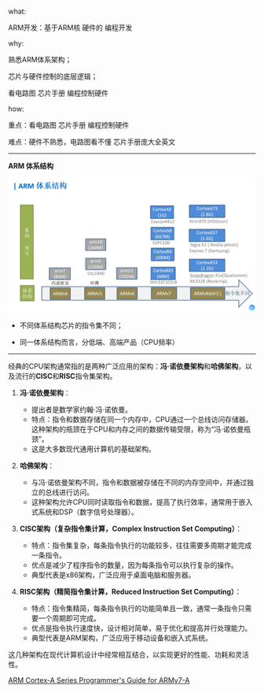 what:

ARM开发：基于ARM核 硬件的 编程开发

why:

熟悉ARM体系架构；

芯片与硬件控制的底层逻辑；

看电路图 芯片手册 编程控制硬件

how:

重点：看电路图  芯片手册  编程控制硬件

难点：硬件不熟悉，电路图看不懂  芯片手册庞大全英文

------

**ARM 体系结构**

![](ARM体系结构.png)

- 不同体系结构芯片的指令集不同；

- 同一体系结构而言，分低端、高端产品（CPU频率）

  

------

经典的CPU架构通常指的是两种广泛应用的架构：**冯·诺依曼架构**和**哈佛架构**，以及流行的**CISC**和**RISC**指令集架构。

1. **冯·诺依曼架构**：
   - 提出者是数学家约翰·冯·诺依曼。
   - 特点：指令和数据存储在同一个内存中，CPU通过一个总线访问存储器。这种架构的瓶颈在于CPU和内存之间的数据传输受限，称为“冯·诺依曼瓶颈”。
   - 这是大多数现代通用计算机的基础架构。

2. **哈佛架构**：
   - 与冯·诺依曼架构不同，指令和数据被存储在不同的内存空间中，并通过独立的总线进行访问。
   - 这种架构允许CPU同时读取指令和数据，提高了执行效率，通常用于嵌入式系统和DSP（数字信号处理器）。

3. **CISC架构（复杂指令集计算，Complex Instruction Set Computing）**：
   - 特点：指令集复杂，每条指令执行的功能较多，往往需要多周期才能完成一条指令。
   - 优点是减少了程序指令的数量，因为每条指令可以执行复杂的操作。
   - 典型代表是x86架构，广泛应用于桌面电脑和服务器。

4. **RISC架构（精简指令集计算，Reduced Instruction Set Computing）**：
   - 特点：指令集精简，每条指令执行的功能简单且一致，通常一条指令只需要一个周期即可完成。
   - 优点是指令执行速度快，设计相对简单，易于优化和提高并行处理能力。
   - 典型代表是ARM架构，广泛应用于移动设备和嵌入式系统。

这几种架构在现代计算机设计中经常相互结合，以实现更好的性能、功耗和灵活性。



[ARM Cortex-A Series Programmer's Guide for ARMv7-A](https://developer.arm.com/documentation/den0013/d/Introduction/Embedded-systems)
